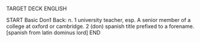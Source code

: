 TARGET DECK
ENGLISH

START
Basic
Don1
Back: n. 1 university teacher, esp. A senior member of a college at oxford or cambridge. 2 (don) spanish title prefixed to a forename. [spanish from latin dominus lord]
END
